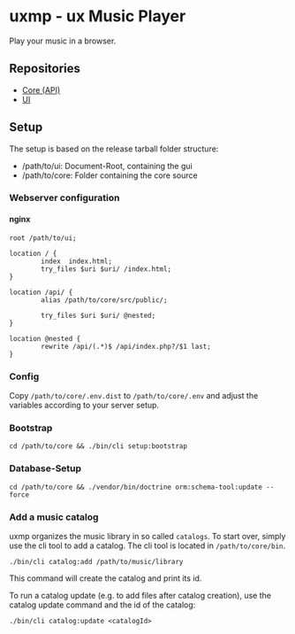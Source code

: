 # uxmp - ux Music Player

Play your music in a browser.

## Repositories

- [Core (API)](https://github.com/uxmp/core)
- [UI](https://github.com/uxmp/ui)

## Setup

The setup is based on the release tarball folder structure:
- /path/to/ui: Document-Root, containing the gui
- /path/to/core: Folder containing the core source

### Webserver configuration

#### nginx

```
root /path/to/ui;

location / {
        index  index.html;
        try_files $uri $uri/ /index.html;
}

location /api/ {
        alias /path/to/core/src/public/;
        
        try_files $uri $uri/ @nested;
}

location @nested {
        rewrite /api/(.*)$ /api/index.php?/$1 last;
}
```

### Config

Copy `/path/to/core/.env.dist` to `/path/to/core/.env` and adjust the variables according to your server setup.

### Bootstrap

```shell
cd /path/to/core && ./bin/cli setup:bootstrap
```

### Database-Setup

```shell
cd /path/to/core && ./vendor/bin/doctrine orm:schema-tool:update --force
```

### Add a music catalog

uxmp organizes the music library in so called `catalogs`. To start over, simply
use the cli tool to add a catalog. The cli tool is located in `/path/to/core/bin`.

```shell
./bin/cli catalog:add /path/to/music/library
```

This command will create the catalog and print its id.

To run a catalog update (e.g. to add files after catalog creation), use the catalog update command
and the id of the catalog:

```shell
./bin/cli catalog:update <catalogId>
```
